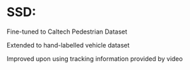 # SSD: 

Fine-tuned to Caltech Pedestrian Dataset

Extended to hand-labelled vehicle dataset

Improved upon using tracking information provided by video

